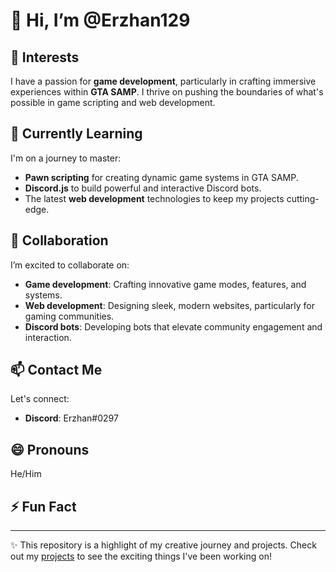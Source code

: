 # 👋 Hi, I’m @Erzhan129

## 👀 Interests
I have a passion for **game development**, particularly in crafting immersive experiences within **GTA SAMP**. I thrive on pushing the boundaries of what's possible in game scripting and web development.

## 🌱 Currently Learning
I'm on a journey to master:
- **Pawn scripting** for creating dynamic game systems in GTA SAMP.
- **Discord.js** to build powerful and interactive Discord bots.
- The latest **web development** technologies to keep my projects cutting-edge.

## 💞️ Collaboration
I’m excited to collaborate on:
- **Game development**: Crafting innovative game modes, features, and systems.
- **Web development**: Designing sleek, modern websites, particularly for gaming communities.
- **Discord bots**: Developing bots that elevate community engagement and interaction.

## 📫 Contact Me
Let's connect:
- **Discord**: Erzhan#0297

## 😄 Pronouns
He/Him

## ⚡ Fun Fact
---

✨ This repository is a highlight of my creative journey and projects. Check out my [projects](#) to see the exciting things I've been working on!

<!---
Erzhan129/Erzhan129 is a ✨ special ✨ repository because its `README.md` (this file) appears on your GitHub profile.
You can click the Preview link to take a look at your changes.
--->
